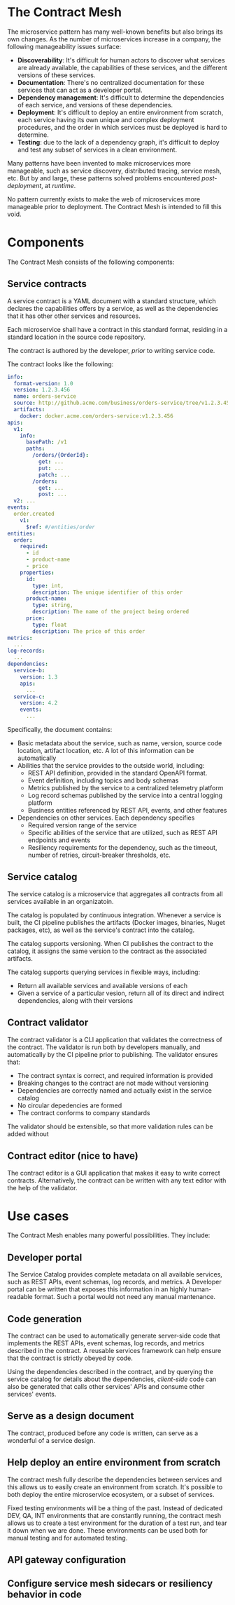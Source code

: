 # The Contract Mesh

The microservice pattern has many well-known benefits but also brings its own changes. As the number of microservices increase in a company, the following manageability issues surface:

- **Discoverability**: It's difficult for human actors to discover what services are already available, the capabilities of these services, and the different versions of these services.
- **Documentation**: There's no centralized documentation for these services that can act as a developer portal.
- **Dependency management**: It's difficult to determine the dependencies of each service, and versions of these dependencies.
- **Deployment**: It's difficult to deploy an entire environment from scratch, each service having its own unique and complex deployment procedures, and the order in which services must be deployed is hard to determine.
- **Testing**: due to the lack of a dependency graph, it's difficult to deploy and test any subset of services in a clean environment.

Many patterns have been invented to make microservices more manageable, such as service discovery, distributed tracing, service mesh, etc. But by and large, these patterns solved problems encountered *post-deployment*, at *runtime*.

No pattern currently exists to make the web of microservices more manageable prior to deployment. The Contract Mesh is intended to fill this void.

# Components

The Contract Mesh consists of the following components:

## Service contracts

A service contract is a YAML document with a standard structure, which declares the capabilities offers by a service, as well as the dependencies that it has other other services and resources.

Each microservice shall have a contract in this standard format, residing in a standard location in the source code repository.

The contract is authored by the developer, *prior* to writing service code.

The contract looks like the following:

```yaml
info:
  format-version: 1.0
  version: 1.2.3.456
  name: orders-service
  source: http://github.acme.com/business/orders-service/tree/v1.2.3.456
  artifacts:
    docker: docker.acme.com/orders-service:v1.2.3.456
apis:
  v1:
    info:
      basePath: /v1
      paths:
        /orders/{OrderId}:
          get: ...
          put: ...
          patch: ...
        /orders:
          get: ...
          post: ...
  v2: ...
events:
  order.created
    v1:
      $ref: #/entities/order
entities:
  order:
    required:
      - id
      - product-name
      - price
    properties:
      id:
        type: int,
        description: The unique identifier of this order
      product-name:
        type: string,
        description: The name of the project being ordered
      price:
        type: float
        description: The price of this order 
metrics:
  ...
log-records:
  ...
dependencies:
  service-b:
    version: 1.3
    apis:
      ...
  service-c:
    version: 4.2
    events:
      ...
```

Specifically, the document contains:

- Basic metadata about the service, such as name, version, source code location, artifact location, etc. A lot of this information can be automatically 
- Abilities that the service provides to the outside world, including:
  - REST API definition, provided in the standard OpenAPI format.
  - Event definition, including topics and body schemas
  - Metrics published by the service to a centralized telemetry platform
  - Log record schemas published by the service into a central logging platform
  - Business entities referenced by REST API, events, and other features
- Dependencies on other services. Each dependency specifies
  - Required version range of the service 
  - Specific abilities of the service that are utilized, such as REST API endpoints and events
  - Resiliency requirements for the dependency, such as the timeout, number of retries, circuit-breaker thresholds, etc.

## Service catalog

The service catalog is a microservice that aggregates all contracts from all services available in an organizatoin.

The catalog is populated by continuous integration. Whenever a service is built, the CI pipeline publishes the artifacts (Docker images, binaries, Nuget packages, etc), as well as the service's contract into the catalog.

The catalog supports versioning. When CI publishes the contract to the catalog, it assigns the same version to the contract as the associated artifacts.

The catalog supports querying services in flexible ways, including:

- Return all available services and available versions of each
- Given a service of a particular vesion, return all of its direct and indirect dependencies, along with their versions

## Contract validator

The contract validator is a CLI application that validates the correctness of the contract. The validator is run both by developers manually, and automatically by the CI pipeline prior to publishing. The validator ensures that:

- The contract syntax is correct, and required information is provided
- Breaking changes to the contract are not made without versioning
- Dependencies are correctly named and actually exist in the service catalog
- No circular depedencies are formed
- The contract conforms to company standards

The validator should be extensible, so that more validation rules can be added without 

## Contract editor (nice to have)

The contract editor is a GUI application that makes it easy to write correct contracts. Alternatively, the contract can be written with any text editor with the help of the validator.

# Use cases

The Contract Mesh enables many powerful possibilities. They include:

## Developer portal

The Service Catalog provides complete metadata on all available services, such as REST APIs, event schemas, log records, and metrics. A Developer portal can be written that exposes this information in an highly human-readable format. Such a portal would not need any manual mantenance.

## Code generation

The contract can be used to automatically generate server-side code that implements the REST APIs, event schemas, log records, and metrics described in the contract. A reusable services framework can help ensure that the contract is strictly obeyed by code.

Using the dependencies described in the contract, and by querying the service catalog for details about the dependencies, *client-side* code can also be generated that calls other services' APIs and consume other services' events.

## Serve as a design document

The contract, produced before any code is written, can serve as a wonderful of a service design.

## Help deploy an entire environment from scratch

The contract mesh fully describe the dependencies between services and this allows us to easily create an environment from scratch. It's possible to both deploy the entire microservice ecosystem, or a subset of services.

Fixed testing environments will be a thing of the past. Instead of dedicated DEV, QA, INT environments that are constantly running, the contract mesh allows us to create a test environment for the duration of a test run, and tear it down when we are done. These environments can be used both for manual testing and for automated testing.

## API gateway configuration

## Configure service mesh sidecars or resiliency behavior in code
